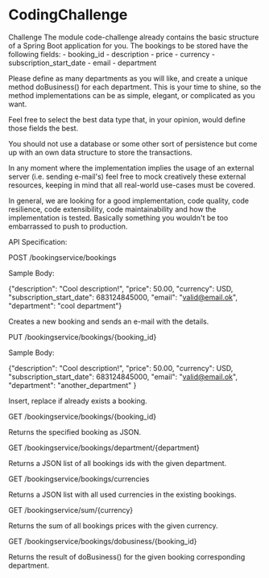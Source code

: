 # CodingChallenge
Challenge  The module code-challenge already contains the basic structure of a Spring Boot application for you.  The bookings to be stored have the following fields: - booking_id - description - price - currency - subscription_start_date - email - department


Please define as many departments as you will like, and create a unique method doBusiness() for each department. This is your time to shine, so the method implementations can be as simple, elegant, or complicated as you want.

Feel free to select the best data type that, in your opinion, would define those fields the best.

You should not use a database or some other sort of persistence but come up with an own data structure to store the transactions.

In any moment where the implementation implies the usage of an external server (i.e. sending e-mail's) feel free to mock creatively these external resources, keeping in mind that all real-world use-cases must be covered.

In general, we are looking for a good implementation, code quality, code resilience, code extensibility, code maintainability and how the implementation is tested. Basically something you wouldn't be too embarrassed to push to production.

API Specification:

POST /bookingservice/bookings

Sample Body:

{"description": "Cool description!", "price": 50.00, "currency": USD, "subscription_start_date": 683124845000, "email": "valid@email.ok", "department": "cool department"}

Creates a new booking and sends an e-mail with the details.

PUT /bookingservice/bookings/{booking_id}

Sample Body:

{"description": "Cool description!", "price": 50.00, "currency": USD, "subscription_start_date": 683124845000, "email": "valid@email.ok", "department": "another_department" }

Insert, replace if already exists a booking.

GET /bookingservice/bookings/{booking_id}

Returns the specified booking as JSON.

GET /bookingservice/bookings/department/{department}

Returns a JSON list of all bookings ids with the given department.

GET /bookingservice/bookings/currencies

Returns a JSON list with all used currencies in the existing bookings.

GET /bookingservice/sum/{currency}

Returns the sum of all bookings prices with the given currency.

GET /bookingservice/bookings/dobusiness/{booking_id}

Returns the result of doBusiness() for the given booking corresponding department.
